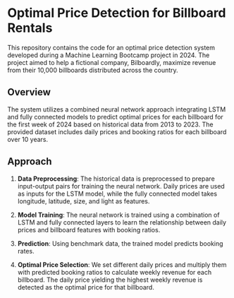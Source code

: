 # Optimal Price Detection for Billboard Rentals

This repository contains the code for an optimal price detection system developed during a Machine Learning Bootcamp project in 2024. The project aimed to help a fictional company, Bilboardly, maximize revenue from their 10,000 billboards distributed across the country.

## Overview

The system utilizes a combined neural network approach integrating LSTM and fully connected models to predict optimal prices for each billboard for the first week of 2024 based on historical data from 2013 to 2023. The provided dataset includes daily prices and booking ratios for each billboard over 10 years.

## Approach

1. **Data Preprocessing**: The historical data is preprocessed to prepare input-output pairs for training the neural network. Daily prices are used as inputs for the LSTM model, while the fully connected model takes longitude, latitude, size, and light as features.

2. **Model Training**: The neural network is trained using a combination of LSTM and fully connected layers to learn the relationship between daily prices and billboard features with booking ratios.

3. **Prediction**: Using benchmark data, the trained model predicts booking rates.

4. **Optimal Price Selection**: We set different daily prices and multiply them with predicted booking ratios to calculate weekly revenue for each billboard. The daily price yielding the highest weekly revenue is detected as the optimal price for that billboard.

